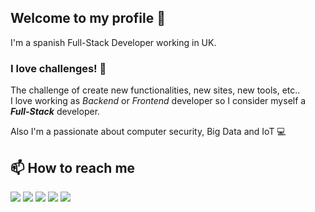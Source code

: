 ## Welcome to my profile 👋

I'm a spanish Full-Stack Developer working in UK. 

### **I love challenges!** 💪

The challenge of create new functionalities, new sites, new tools, etc.. \
I love working as _Backend_ or _Frontend_ developer so I consider myself a _**Full-Stack**_ developer.

Also I'm a passionate about computer security, Big Data and IoT 💻


## 📫 How to reach me

<a href="https://salvagr.com"><img src="https://img.shields.io/badge/website-green.svg?style=for-the-badge&logo=&logoColor=white"/></a>
<a href="https://www.linkedin.com/in/salvador-gil-rosales/"><img src="https://img.shields.io/badge/LinkedIn-blue.svg?style=for-the-badge&logo=LinkedIn&logoColor=white"/></a>
<a href="https://www.instagram.com/salva_gr/"><img src="https://img.shields.io/badge/instagram-E4405F.svg?style=for-the-badge&logo=instagram&logoColor=white"/></a>
<a href="https://twitter.com/salvagr_"><img src="https://img.shields.io/badge/twitter-1DA1F2.svg?style=for-the-badge&logo=twitter&logoColor=white"/></a>
<a href="https://www.npmjs.com/~salvagr"><img src="https://img.shields.io/badge/npm-c30b0a.svg?style=for-the-badge&logo=npm&logoColor=white"/></a>


